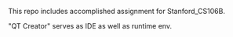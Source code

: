 This repo includes accomplished assignment for Stanford_CS106B.

"QT Creator" serves as IDE as well as runtime env.
